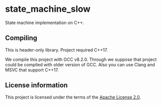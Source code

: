 # state_machine_slow

State machine implementation on C++.

## Compiling

This is header-only library. Project required C++17.

We compile this project with GCC v8.2.0. Through we suppose that project could be compiled with older version of GCC.
Also you can use Clang and MSVC that support C++17.

## License information

This project is licensed under the terms of the [Apache License 2.0](LICENSE).
